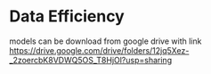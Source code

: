 # Data Efficiency
models can be download from google drive with link https://drive.google.com/drive/folders/12jq5Xez-_2zoercbK8VDWQ5OS_T8HjOl?usp=sharing
